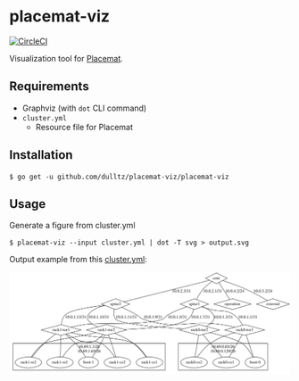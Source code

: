 # placemat-viz

[![CircleCI](https://circleci.com/gh/cybozu-go/cke.svg?style=svg)](https://circleci.com/gh/cybozu-go/cke)

Visualization tool for [Placemat](https://github.com/cybozu-go/placemat).

## Requirements

- Graphviz (with `dot` CLI command)
- `cluster.yml` 
  - Resource file for Placemat
  
## Installation

```console
$ go get -u github.com/dulltz/placemat-viz/placemat-viz
```

## Usage

Generate a figure from cluster.yml

```console
$ placemat-viz --input cluster.yml | dot -T svg > output.svg
```

Output example from this [cluster.yml](https://github.com/cybozu-go/placemat-menu/blob/52a4380f3de5451494aa681df6c49c03a091a82a/testdata/cluster.yml):

![rack2](./output-rack2.svg)
